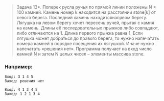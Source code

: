 >Задача 13*. Поперек русла ручья по прямой линии положены N < 100 камней. Камень номер k находится на расстоянии stone[k] от левого берега. Последний камень находитсянапрвом берегу. Лягушка на левом берегу хочет пересечь ручей, прыгая с камня на камень. Длины её последовательных прыжков либо совпадают, либо отличаются на 1. Длина первого прыжка равна 1. Если лягушка может добраться до правого берега, то нужно напечатать номера камней в порядке посещения их лягушкой. Иначе нужно напечатать «решения нет». Программа получает на вход число камней N и затем N целых чисел – элементы массива stone. 
### Например:
    Вход: 3 1 4 5
    Выход: решения нет

    Вход: 4 1 3 4 5
    Выход: 1 2 1 3 4